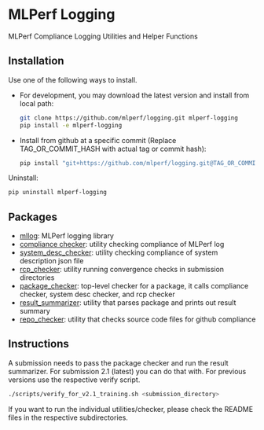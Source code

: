 # MLPerf Logging

MLPerf Compliance Logging Utilities and Helper Functions

## Installation

Use one of the following ways to install.

- For development, you may download the latest version and install from local path:

  ```sh
  git clone https://github.com/mlperf/logging.git mlperf-logging
  pip install -e mlperf-logging
  ```

- Install from github at a specific commit (Replace TAG_OR_COMMIT_HASH with actual tag or commit hash):
  ```sh
  pip install "git+https://github.com/mlperf/logging.git@TAG_OR_COMMIT_HASH"
  ```

Uninstall:

```sh
pip uninstall mlperf-logging
```

## Packages

- [mllog](mlperf_logging/mllog): MLPerf logging library
- [compliance checker](mlperf_logging/compliance_checker): utility checking compliance of MLPerf log
- [system_desc_checker](mlperf_logging/system_desc_checker): utility checking compliance of system description json file
- [rcp_checker](mlperf_logging/rcp_checker): utility running convergence checks in submission directories
- [package_checker](mlperf_logging/package_checker): top-level checker for a package, it calls compliance checker, system desc checker, and rcp checker
- [result_summarizer](mlperf_logging/result_summarizer): utility that parses package and prints out result summary
- [repo_checker](mlperf_logging/repo_checker): utility that checks source code files for github compliance

## Instructions

A submission needs to pass the package checker and run the result summarizer.
For submission 2.1 (latest) you can do that with. For previous versions use the respective verify script.

```sh
./scripts/verify_for_v2.1_training.sh <submission_directory>
```

If you want to run the individual utilities/checker, please check the README files in the respective subdirectories.
